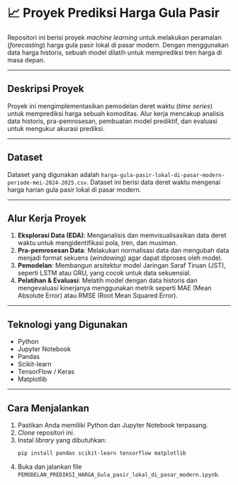 # 📈 Proyek Prediksi Harga Gula Pasir

Repositori ini berisi proyek *machine learning* untuk melakukan peramalan (*forecasting*) harga gula pasir lokal di pasar modern. Dengan menggunakan data harga historis, sebuah model dilatih untuk memprediksi tren harga di masa depan.

---
## Deskripsi Proyek
Proyek ini mengimplementasikan pemodelan deret waktu (*time series*) untuk memprediksi harga sebuah komoditas. Alur kerja mencakup analisis data historis, pra-pemrosesan, pembuatan model prediktif, dan evaluasi untuk mengukur akurasi prediksi.

---
## Dataset
Dataset yang digunakan adalah `harga-gula-pasir-lokal-di-pasar-modern-periode-mei-2024-2025.csv`. Dataset ini berisi data deret waktu mengenai harga harian gula pasir lokal di pasar modern.

---
## Alur Kerja Proyek
1.  **Eksplorasi Data (EDA)**: Menganalisis dan memvisualisasikan data deret waktu untuk mengidentifikasi pola, tren, dan musiman.
2.  **Pra-pemrosesan Data**: Melakukan normalisasi data dan mengubah data menjadi format sekuens (*windowing*) agar dapat diproses oleh model.
3.  **Pemodelan**: Membangun arsitektur model Jaringan Saraf Tiruan (JST), seperti LSTM atau GRU, yang cocok untuk data sekuensial.
4.  **Pelatihan & Evaluasi**: Melatih model dengan data historis dan mengevaluasi kinerjanya menggunakan metrik seperti MAE (Mean Absolute Error) atau RMSE (Root Mean Squared Error).

---
## Teknologi yang Digunakan
* Python
* Jupyter Notebook
* Pandas
* Scikit-learn
* TensorFlow / Keras
* Matplotlib

---
## Cara Menjalankan
1.  Pastikan Anda memiliki Python dan Jupyter Notebook terpasang.
2.  *Clone* repositori ini.
3.  Instal *library* yang dibutuhkan:
    ```bash
    pip install pandas scikit-learn tensorflow matplotlib
    ```
4.  Buka dan jalankan file `PEMODELAN_PREDIKSI_HARGA_Gula_pasir_lokal_di_pasar_modern.ipynb`.